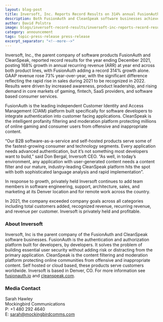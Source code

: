 ```yaml
---
layout: blog-post
title: Inversoft, Inc. Reports Record Results on 314% annual FusionAuth ARR increase 
description: Both FusionAuth and CleanSpeak software businesses achieve significant growth.
author: David Polstra
image: blogs/inversoft-record-results/inversoft-inc-reports-record-results.png
category: announcement
tags: topic-press-release press-release
excerpt_separator: "<!--more-->"
---
```


Inversoft, Inc., the parent company of software products FusionAuth and CleanSpeak, reported record results for the year ending December 2021, posting 168% growth in annual recurring revenue (ARR) at year end across both product lines, with FusionAuth adding a record 314% growth alone. GAAP revenue rose 73% year-over-year, with the significant difference reflecting the rapid rise in sales during 2021 to be recognized in 2022. Results were driven by increased awareness, product leadership, and rising demand in core markets of gaming, fintech, SaaS providers, and software based consumer services. 

<!--more-->

FusionAuth is the leading independent Customer Identity and Access Management (CIAM) platform built specifically for software developers to integrate authentication into customer facing applications. CleanSpeak is the intelligent profanity filtering and moderation platform protecting millions of online gaming and consumer users from offensive and inappropriate content. 

“Our B2B software-as-a-service and self-hosted products serve some of the fastest-growing consumer and technology segments. Every application needs advanced authentication, but it’s not something most developers want to build,” said Don Bergal, Inversoft CEO. “As well, in today’s environment, any application with user-generated content needs a content filter and our mature, industry-leading CleanSpeak platform hits the spot with both sophisticated language analysis and rapid implementation”.  

In response to growth, privately held Inversoft continues to add team members in software engineering, support, architecture, sales, and marketing at its Denver location and for remote work across the country. 

In 2021, the company exceeded company goals across all categories including total customers added, recognized revenue, recurring revenue, and revenue per customer. Inversoft is privately held and profitable. 

### About Inversoft

Inversoft, Inc is the parent company of the FusionAuth and CleanSpeak software businesses. FusionAuth is the authentication and authorization platform built for developers, by developers. It solves the problem of building essential user security without adding risk or distracting from the primary application. CleanSpeak is the content filtering and moderation platform protecting online communities from offensive and inappropriate content. Self hosted or cloud based, these products serve customers worldwide. Inversoft is based in Denver, CO. For more information see [fusionauth.io](https://fusionauth.io) and [cleanspeak.com](https://cleanspeak.com). 

### Media Contact

Sarah Hawley  
Mockingbird Communications  
P: +1 480 292 4640  
E: sarah@mockingbirdcomms.com

